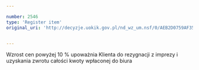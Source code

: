 ```yaml
---

number: 2546
type: 'Register item'
original_uri: 'http://decyzje.uokik.gov.pl/nd_wz_um.nsf/0/AEB2D0759AF35412C125791200348A71?OpenDocument'


---
```


Wzrost cen powyżej 10 % upoważnia Klienta do rezygnacji z imprezy i uzyskania zwrotu całości kwoty wpłaconej do biura
